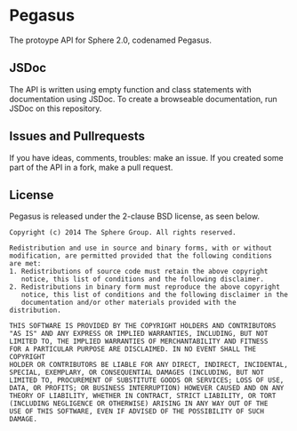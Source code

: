 Pegasus
=======

The protoype API for Sphere 2.0, codenamed Pegasus.

## JSDoc ##
The API is written using empty function and class statements with
documentation using JSDoc. To create a browseable documentation,
run JSDoc on this repository.

## Issues and Pullrequests ##
If you have ideas, comments, troubles: make an issue. If you
created some part of the API in a fork, make a pull request.

## License ##
Pegasus is released under the 2-clause BSD license, as seen below.

```
Copyright (c) 2014 The Sphere Group. All rights reserved.

Redistribution and use in source and binary forms, with or without
modification, are permitted provided that the following conditions
are met:
1. Redistributions of source code must retain the above copyright
   notice, this list of conditions and the following disclaimer.
2. Redistributions in binary form must reproduce the above copyright
   notice, this list of conditions and the following disclaimer in the
   documentation and/or other materials provided with the distribution.

THIS SOFTWARE IS PROVIDED BY THE COPYRIGHT HOLDERS AND CONTRIBUTORS
"AS IS" AND ANY EXPRESS OR IMPLIED WARRANTIES, INCLUDING, BUT NOT
LIMITED TO, THE IMPLIED WARRANTIES OF MERCHANTABILITY AND FITNESS
FOR A PARTICULAR PURPOSE ARE DISCLAIMED. IN NO EVENT SHALL THE COPYRIGHT
HOLDER OR CONTRIBUTORS BE LIABLE FOR ANY DIRECT, INDIRECT, INCIDENTAL,
SPECIAL, EXEMPLARY, OR CONSEQUENTIAL DAMAGES (INCLUDING, BUT NOT
LIMITED TO, PROCUREMENT OF SUBSTITUTE GOODS OR SERVICES; LOSS OF USE,
DATA, OR PROFITS; OR BUSINESS INTERRUPTION) HOWEVER CAUSED AND ON ANY
THEORY OF LIABILITY, WHETHER IN CONTRACT, STRICT LIABILITY, OR TORT 
(INCLUDING NEGLIGENCE OR OTHERWISE) ARISING IN ANY WAY OUT OF THE 
USE OF THIS SOFTWARE, EVEN IF ADVISED OF THE POSSIBILITY OF SUCH DAMAGE.
```
